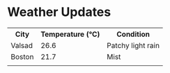 # Weather Updates

<!-- WEATHER-UPDATE-START -->
<table><tr><th>City</th><th>Temperature (°C)</th><th>Condition</th></tr><tr><td>Valsad</td><td>26.6</td><td>Patchy light rain</td></tr><tr><td>Boston</td><td>21.7</td><td>Mist</td></tr><tr><td></td><td></td><td></td></tr></table>
<!-- WEATHER-UPDATE-END -->
